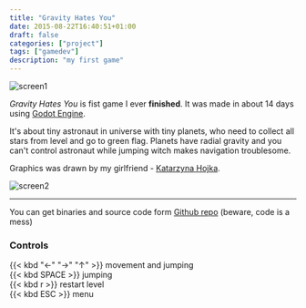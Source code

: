 ```yaml
---
title: "Gravity Hates You"
date: 2015-08-22T16:40:51+01:00
draft: false
categories: ["project"]
tags: ["gamedev"]
description: "my first game"
---
```


![screen1](/images/gravity-screen1.png)

*Gravity Hates You* is fist game I ever **finished**.
It was made in about 14 days using [Godot Engine](/wiki/godot-engine/).

It's about tiny astronaut in universe with tiny planets, who need to collect all stars from level and go to green flag.
Planets have radial gravity and you can't control astronaut while jumping
witch makes navigation troublesome.

Graphics was drawn by my girlfriend - [Katarzyna Hojka](https://kyasarinn.deviantart.com/).

![screen2](/images/gravity-screen2.png)

---

You can get binaries and source code form [Github repo](https://github.com/TeddyDD/Gravity-Hates-You) (beware, code is a mess)

### Controls

{{< kbd "←" "→" "↑" >}} movement and jumping <br>
{{< kbd SPACE >}} jumping <br>
{{< kbd r >}} restart level <br>
{{< kbd ESC >}} menu
